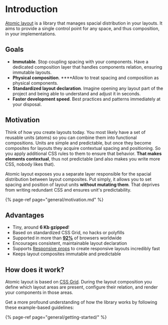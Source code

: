 # Introduction

[Atomic layout](https://github.com/kettanaito/atomic-layout) is a library that manages spacial distribution in your layouts. It aims to provide a single control point for any space, and thus composition, in your implementations.

## Goals

* **Immutable**. Stop coupling spacing with your components. Have a dedicated composition layer that handles components relation, ensuring immutable layouts.
* **Physical composition**. ****Allow to treat spacing and composition as physical components.
* **Standardized layout declaration**. Imagine opening any layout part of the project and being able to understand and adjust it in seconds.
* **Faster development speed**. Best practices and patterns immediately at your disposal.

## Motivation

Think of how you create layouts today. You most likely have a set of reusable units \(atoms\) so you can combine them into functional compositions. Units are simple and predictable, but once they become composites for layouts they acquire contextual spacing and positioning. So you apply additional CSS rules to them to ensure that behavior. **That makes elements contextual**, thus not predictable \(and also makes you write more CSS, nobody likes that\).

Atomic layout exposes you a separate layer responsible for the spacial distribution between layout composites. Put simply, it allows you to set spacing and position of layout units **without mutating them**. That deprives from writing redundant CSS and ensures unit's predictability.

{% page-ref page="general/motivation.md" %}

## Advantages

* Tiny, around **6 Kb gzipped**!
* Based on standardized CSS Grid, no hacks or polyfills
* Supported in more than [**92%**](https://caniuse.com/#search=css%20grid) of browsers worldwide
* Encourages consistent, maintainable layout declaration
* Supports [Responsive props](fundamentals/responsive-props.md) to create responsive layouts incredibly fast
* Keeps layout composites immutable and predictable

## How does it work?

Atomic layout is based on [CSS Grid](https://developer.mozilla.org/en-US/docs/Web/CSS/CSS_Grid_Layout). During the layout composition you define which layout areas are present, configure their relation, and render your components in those areas.

Get a more profound understanding of how the library works by following these example-based guidelines:

{% page-ref page="general/getting-started/" %}

